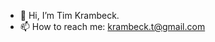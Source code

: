 - 👋 Hi, I’m Tim Krambeck.
- 📫 How to reach me: krambeck.t@gmail.com

<!---
MasterTK575/MasterTK575 is a ✨ special ✨ repository because its `README.md` (this file) appears on your GitHub profile.
You can click the Preview link to take a look at your changes.
--->
